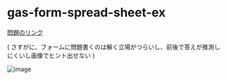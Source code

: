 # gas-form-spread-sheet-ex

[問題のリンク](https://winofsql.jp/lightbox/sql-mysql-basic-20220114-1963.html) 

( さすがに、フォームに問題書くのは解く立場がつらいし、前後で答えが推測しにくいし画像でヒント出せない )

![image](https://user-images.githubusercontent.com/1501327/152328946-dd69e2e6-c568-41c6-bf14-66b3e06125e3.png)
